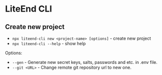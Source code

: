 # LiteEnd CLI

## Create new project

- `npx liteend-cli new <project-name> [options]` - create new project
- `npx liteend-cli --help` - show help

Options:

- `--gen` - Generate new secret keys, salts, passwords and etc. in .env file.
- `--git <URL>` - Change remote git repository url to new one.
